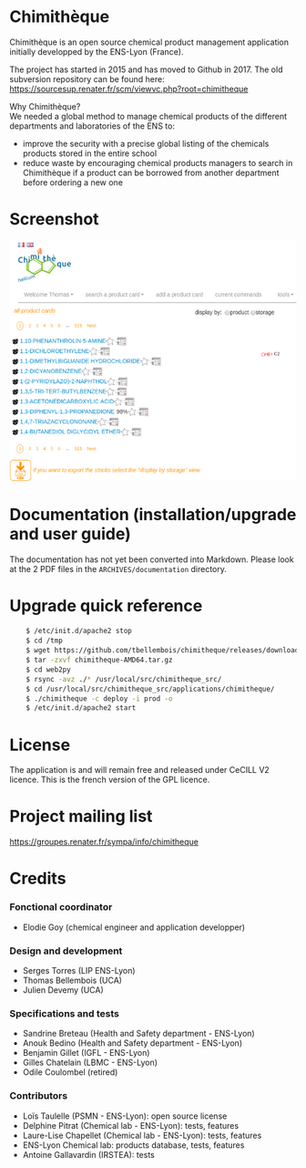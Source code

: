 # Chimithèque

Chimithèque is an open source chemical product management application initially developped by the ENS-Lyon (France).

The project has started in 2015 and has moved to Github in 2017.
The old subversion repository can be found here: <https://sourcesup.renater.fr/scm/viewvc.php?root=chimitheque>

Why Chimithèque?  
We needed a global method to manage chemical products of the different departments and laboratories of the ENS to:
- improve the security with a precise global listing of the chemicals products stored in the entire school
- reduce waste by encouraging chemical products managers to search in Chimithèque if a product can be borrowed from another department before ordering a new one

# Screenshot

![screenshot](screenshot.png)

# Documentation (installation/upgrade and user guide)

The documentation has not yet been converted into Markdown. Please look at the 2 PDF files in the `ARCHIVES/documentation` directory.

# Upgrade quick reference

```bash
    $ /etc/init.d/apache2 stop
    $ cd /tmp
    $ wget https://github.com/tbellembois/chimitheque/releases/download/{version}/chimitheque-AMD64.tar.gz 
    $ tar -zxvf chimitheque-AMD64.tar.gz
    $ cd web2py
    $ rsync -avz ./* /usr/local/src/chimitheque_src/
    $ cd /usr/local/src/chimitheque_src/applications/chimitheque/
    $ ./chimitheque -c deploy -i prod -o
    $ /etc/init.d/apache2 start
```

# License

The application is and will remain free and released under CeCILL V2 licence. This is the french version of the GPL licence.

# Project mailing list

https://groupes.renater.fr/sympa/info/chimitheque

# Credits

### Fonctional coordinator
- Elodie Goy (chemical engineer and application developper)

### Design and development
- Serges Torres (LIP ENS-Lyon)
- Thomas Bellembois (UCA)
- Julien Devemy (UCA)

### Specifications and tests
- Sandrine Breteau (Health and Safety department - ENS-Lyon)
- Anouk Bedino (Health and Safety department - ENS-Lyon)
- Benjamin Gillet (IGFL - ENS-Lyon)
- Gilles Chatelain (LBMC - ENS-Lyon)
- Odile Coulombel (retired)

### Contributors
- Loïs Taulelle (PSMN - ENS-Lyon): open source license
- Delphine Pitrat (Chemical lab - ENS-Lyon): tests, features
- Laure-Lise Chapellet (Chemical lab - ENS-Lyon): tests, features
- ENS-Lyon Chemical lab: products database, tests, features
- Antoine Gallavardin (IRSTEA): tests
